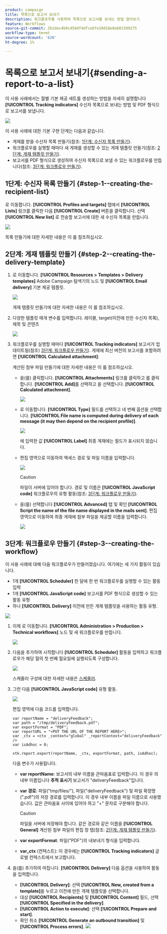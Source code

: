 ```yaml
---
product: campaign
title: 목록으로 보고서 보내기
description: 워크플로우를 사용하여 목록으로 보고서를 보내는 방법 알아보기
feature: Workflows
source-git-commit: 2b1dec4b9c456df4dfcebfe10d18e0ab01599275
workflow-type: tm+mt
source-wordcount: '620'
ht-degree: 1%

---
```


# 목록으로 보고서 보내기{#sending-a-report-to-a-list}



이 사용 사례에서는 월별 기본 제공 세트를 생성하는 방법을 자세히 설명합니다 **[!UICONTROL Tracking indicators]** 수신자 목록으로 보내는 방법 및 PDF 형식으로 보고서를 보냅니다.

![](assets/use_case_report_intro.png)

이 사용 사례에 대한 기본 구현 단계는 다음과 같습니다.

* 게재를 받을 수신자 목록 만들기(참조: [1단계: 수신자 목록 만들기](#step-1--creating-the-recipient-list)).
* 워크플로우를 실행할 때마다 새 게재를 생성할 수 있는 게재 템플릿 만들기(참조: [2단계: 게재 템플릿 만들기](#step-2--creating-the-delivery-template)).
* 보고서를 PDF 형식으로 생성하여 수신자 목록으로 보낼 수 있는 워크플로우를 만듭니다(참조: [3단계: 워크플로우 만들기](#step-3--creating-the-workflow)).

## 1단계: 수신자 목록 만들기 {#step-1--creating-the-recipient-list}

로 이동합니다. **[!UICONTROL Profiles and targets]** 탭에서 **[!UICONTROL Lists]** 링크를 클릭한 다음 **[!UICONTROL Create]** 버튼을 클릭합니다. 선택 **[!UICONTROL New list]** 로 전송할 보고서에 대한 새 수신자 목록을 만듭니다.

![](assets/use_case_report_1.png)

목록 만들기에 대한 자세한 내용은 이 를 참조하십시오.

## 2단계: 게재 템플릿 만들기 {#step-2--creating-the-delivery-template}

1. 로 이동합니다. **[!UICONTROL Resources > Templates > Delivery templates]** Adobe Campaign 탐색기의 노드 및 **[!UICONTROL Email delivery]** 기본 제공 템플릿.

   ![](assets/use_case_report_2.png)

   게재 템플릿 만들기에 대한 자세한 내용은 이 를 참조하십시오.

1. 다양한 템플릿 매개 변수를 입력합니다. 레이블, target(이전에 만든 수신자 목록), 제목 및 콘텐츠

   ![](assets/use_case_report_3.png)

1. 워크플로우를 실행할 때마다 **[!UICONTROL Tracking indicators]** 보고서가 업데이트됨(참조) [3단계: 워크플로우 만들기](#step-3--creating-the-workflow)). 게재에 최신 버전의 보고서를 포함하려면 **[!UICONTROL Calculated attachment]**:

   계산된 첨부 파일 만들기에 대한 자세한 내용은 이 를 참조하십시오.

   * 을(를) 클릭합니다. **[!UICONTROL Attachments]** 링크를 클릭하고 를 클릭합니다. **[!UICONTROL Add]**&#x200B;를 선택하고 을 선택합니다. **[!UICONTROL Calculated attachment]**.

      ![](assets/use_case_report_4.png)

   * 로 이동합니다. **[!UICONTROL Type]** 필드를 선택하고 네 번째 옵션을 선택합니다. **[!UICONTROL File name is computed during delivery of each message (it may then depend on the recipient profile)]**.

      ![](assets/use_case_report_5.png)

      에 입력한 값 **[!UICONTROL Label]** 최종 게재에는 필드가 표시되지 않습니다.

   * 편집 영역으로 이동하여 액세스 경로 및 파일 이름을 입력합니다.

      ![](assets/use_case_report_6.png)

      >[!CAUTION]
      >
      >파일이 서버에 있어야 합니다. 경로 및 이름은 **[!UICONTROL JavaScript code]** 워크플로우의 유형 활동(참조: [3단계: 워크플로우 만들기](#step-3--creating-the-workflow)).

   * 을(를) 선택합니다 **[!UICONTROL Advanced]** 탭 및 확인 **[!UICONTROL Script the name of the file name displayed in the mails sent]**. 편집 영역으로 이동하여 최종 게재에 첨부 파일을 제공할 이름을 입력합니다.

      ![](assets/use_case_report_6bis.png)

## 3단계: 워크플로우 만들기 {#step-3--creating-the-workflow}

이 사용 사례에 대해 다음 워크플로우가 만들어졌습니다. 여기에는 세 가지 활동이 있습니다.

* 1개 **[!UICONTROL Scheduler]** 한 달에 한 번 워크플로우를 실행할 수 있는 활동 입력
* 1개 **[!UICONTROL JavaScript code]** 보고서를 PDF 형식으로 생성할 수 있는 활동 유형
* 하나 **[!UICONTROL Delivery]** 이전에 만든 게재 템플릿을 사용하는 활동 유형.

![](assets/use_case_report_8.png)

1. 이제 로 이동합니다. **[!UICONTROL Administration > Production > Technical workflows]** 노드 및 새 워크플로우를 만듭니다.

   ![](assets/use_case_report_7.png)

1. 다음을 추가하여 시작합니다 **[!UICONTROL Scheduler]** 활동을 입력하고 워크플로우가 해당 월의 첫 번째 월요일에 실행되도록 구성합니다.

   ![](assets/use_case_report_9.png)

   스케줄러 구성에 대한 자세한 내용은 [스케줄러](scheduler.md).

1. 그런 다음 **[!UICONTROL JavaScript code]** 유형 활동.

   ![](assets/use_case_report_10.png)

   편집 영역에 다음 코드를 입력합니다.

   ```
   var reportName = "deliveryFeedback";
   var path = "/tmp/deliveryFeedback.pdf";
   var exportFormat = "PDF";
   var reportURL = "<PUT THE URL OF THE REPORT HERE>";
   var _ctx = <ctx _context="global" _reportContext="deliveryFeedback" />
   var isAdhoc = 0;
   
   xtk.report.export(reportName, _ctx, exportFormat, path, isAdhoc);
   ```

   다음 변수가 사용됩니다.

   * **var reportName**: 보고서의 내부 이름을 큰따옴표로 입력합니다. 이 경우 의 내부 이름입니다 **추적 표시기** 보고서가 &quot;deliveryFeedback&quot;입니다.
   * **var 경로**: 파일(&quot;tmp/files/&quot;), 파일(&quot;deliveryFeedback&quot;) 및 파일 확장명(&quot;.pdf&quot;)의 저장 경로를 입력합니다. 이 경우 내부 이름을 파일 이름으로 사용했습니다. 값은 큰따옴표 사이에 있어야 하고 &quot;+&quot; 문자로 구분해야 합니다.

      >[!CAUTION]
      >
      >파일을 서버에 저장해야 합니다. 같은 경로와 같은 이름을 **[!UICONTROL General]** 계산된 첨부 파일의 편집 창 탭(참조: [2단계: 게재 템플릿 만들기](#step-2--creating-the-delivery-template)).

   * **var exportFormat**: 파일(&quot;PDF&quot;)의 내보내기 형식을 입력합니다.
   * **var_ctx** (컨텍스트): 이 경우에는 **[!UICONTROL Tracking indicators]** 글로벌 컨텍스트에서 보고합니다.

1. 을(를) 추가하여 마칩니다. **[!UICONTROL Delivery]** 다음 옵션을 사용하여 활동을 입력합니다.

   * **[!UICONTROL Delivery]**: 선택 **[!UICONTROL New, created from a template]**&#x200B;을 누르고 이전에 만든 게재 템플릿을 선택합니다.
   * 대상 **[!UICONTROL Recipients]** 및 **[!UICONTROL Content]** 필드, 선택 **[!UICONTROL Specified in the delivery]**.
   * **[!UICONTROL Action to execute]**: 선택 **[!UICONTROL Prepare and start]**.
   * 확인 취소 **[!UICONTROL Generate an outbound transition]** 및 **[!UICONTROL Process errors]**.
   ![](assets/use_case_report_11.png)
